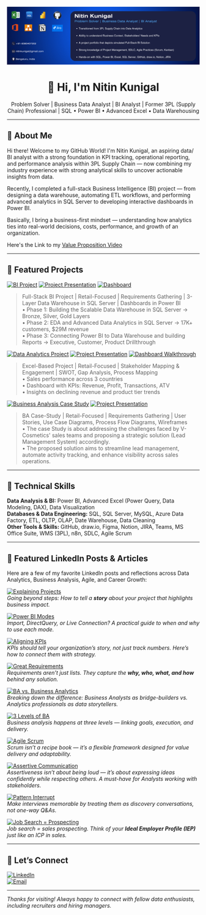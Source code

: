 <p align="center">
  <img src="https://github.com/nitinskunigal/nitinskunigal/blob/main/docs/LinkedIn_Banner_Data_Analyst_16.png?raw=true" alt="Nitin Kunigal | Aspiring Data Analyst" />
</p>

<h1 align="center">👋 Hi, I'm Nitin Kunigal</h1>
<p align="center">
  Problem Solver | Business Data Analyst | BI Analyst | Former 3PL (Supply Chain) Professional | SQL • Power BI • Advanced Excel • Data Warehousing
</p>

---

## 🚀 About Me

Hi there! Welcome to my GitHub World! I'm Nitin Kunigal, an aspiring data/ BI analyst with a strong foundation in KPI tracking, operational reporting, and performance analysis within 3PL Supply Chain — now combining my industry experience with strong analytical skills to uncover actionable insights from data.

Recently, I completed a full-stack Business Intelligence (BI) project — from designing a data warehouse, automating ETL workflows, and performing advanced analytics in SQL Server to developing interactive dashboards in Power BI. 

Basically, I bring a business-first mindset — understanding how analytics ties into real-world decisions, costs, performance, and growth of an organization.

Here's the Link to my [Value Proposition Video](https://share.vidyard.com/watch/651WB22fiPUPS7dkpqUXMw)

---

## 💼 Featured Projects

[![BI Project](https://img.shields.io/badge/Full%20Stack%20Business%20Intelligence:%20SQL%20Data%20Warehouse%20&%20Analytics-0A66C2?style=for-the-badge)](https://github.com/nitinskunigal/Full-Stack-Business-Intelligence-Project) [![Project Presentation](https://img.shields.io/badge/Project%20Presentation-0A66C2?style=for-the-badge)](https://www.youtube.com/watch?v=Kspob_lGIaA&t=429s) [![Dashboard](https://img.shields.io/badge/Dashboard-0A66C2?style=for-the-badge)](https://app.powerbi.com/view?r=eyJrIjoiNDdlNTViNmItZDZkNC00N2FkLWE2N2EtYzdjOWZkOGIwNTRiIiwidCI6ImM2ZTU0OWIzLTVmNDUtNDAzMi1hYWU5LWQ0MjQ0ZGM1YjJjNCJ9)

> Full-Stack BI Project | Retail-Focused | Requirements Gathering | 3-Layer Data Warehouse in SQL Server | Dashboards in Power BI  
• Phase 1: Building the Scalable Data Warehouse in SQL Server → Bronze, Silver, Gold Layers  
• Phase 2: EDA and Advanced Data Analytics in SQL Server → 17K+ customers, $29M revenue  
• Phase 3: Connecting Power BI to Data Warehouse and building Reports → Executive, Customer, Product Drillthrough

[![Data Analytics Project](https://img.shields.io/badge/ValueFrenzy%20Data%20Analytics-0A66C2?style=for-the-badge)](https://github.com/nitinskunigal/ValueFrenzy-Business-Data-Analytics-Project) [![Project Presentation](https://img.shields.io/badge/Project%20Presentation-0A66C2?style=for-the-badge)](https://www.youtube.com/watch?v=Az6ufdAVnsk) [![Dashboard Walkthrough](https://img.shields.io/badge/Dashboard%20Walkthrough-0A66C2?style=for-the-badge)](https://www.youtube.com/watch?v=qS3CEB98nJw)

> Excel-Based Project | Retail-Focused | Stakeholder Mapping & Engagement | SWOT, Gap Analysis, Process Mapping  
• Sales performance across 3 countries  
• Dashboard with KPIs: Revenue, Profit, Transactions, ATV  
• Insights on declining revenue and product tier trends

[![Business Analysis Case Study](https://img.shields.io/badge/Business%20Analysis%20Case%20Study:%20Sales%20Lead%20Management%20System-0A66C2?style=for-the-badge)](https://github.com/nitinskunigal/Business-Analysis-Case-Study-for-V-Cosmetics) [![Project Presentation](https://img.shields.io/badge/Project%20Presentation-0A66C2?style=for-the-badge)](https://www.youtube.com/watch?v=kHIYMB-38PA) 

> BA Case-Study | Retail-Focused | Requirements Gathering | User Stories, Use Case Diagrams, Process Flow Diagrams, Wireframes  
• The case Study is about addressing the challenges faced by V-Cosmetics' sales teams and proposing a strategic solution (Lead Management System) accordingly.  
• The proposed solution aims to streamline lead management, automate activity tracking, and enhance visibility across sales operations.  

---

## 🧰 Technical Skills

**Data Analysis & BI:** Power BI, Advanced Excel (Power Query, Data Modeling, DAX), Data Visualization  
**Databases & Data Engineering:** SQL, SQL Server, MySQL, Azure Data Factory, ETL, OLTP, OLAP, Date Warehouse, Data Cleaning  
**Other Tools & Skills:** GitHub, draw.io, Figma, Notion, JIRA, Teams, MS Office Suite, WMS (3PL), n8n, SDLC, Agile Scrum

---

## 📝 Featured LinkedIn Posts & Articles  

Here are a few of my favorite LinkedIn posts and reflections across Data Analytics, Business Analysis, Agile, and Career Growth:  

[![Explaining Projects](https://img.shields.io/badge/How%20to%20Explain%20a%20Data%20Analytics%20Project%20in%20Interviews-0A66C2?style=for-the-badge)](https://www.linkedin.com/posts/nitinkunigal_dataanalytics-interviewtips-careergrowth-activity-7303287179810619392-4mSu/)  
*Going beyond steps: How to tell a **story** about your project that highlights business impact.*  

[![Power BI Modes](https://img.shields.io/badge/Storage%20%26%20Connection%20Modes%20in%20Power%20BI-0A66C2?style=for-the-badge)](https://www.linkedin.com/pulse/storage-connection-modes-power-bi-comprehensive-guide-nitin-kunigal-bf4re/)  
*Import, DirectQuery, or Live Connection? A practical guide to when and why to use each mode.*  

[![Aligning KPIs](https://img.shields.io/badge/Aligning%20KPIs%20with%20Strategy%3A%20Proven%20Practices-0A66C2?style=for-the-badge)](https://www.linkedin.com/posts/nitinkunigal_aligning-kpis-with-strategy-for-business-activity-7263549023473614848-IAf_/)  
*KPIs should tell your organization’s story, not just track numbers. Here’s how to connect them with strategy.*  

[![Great Requirements](https://img.shields.io/badge/The%20Secret%20Behind%20Great%20Requirements-0A66C2?style=for-the-badge)](https://www.linkedin.com/posts/nitinkunigal_projectmanagement-requirements-requirementsgathering-activity-7313137221874733057-Eym8/)  
*Requirements aren’t just lists. They capture the **why, who, what, and how** behind any solution.*  

[![BA vs. Business Analytics](https://img.shields.io/badge/Business%20Analysis%20vs.%20Analytics%3A%20Busting%20Myths-0A66C2?style=for-the-badge)](https://www.linkedin.com/posts/nitinkunigal_businessanalysis-businessanalyst-businessanalytics-activity-7269922177758453762-I05c/)  
*Breaking down the difference: Business Analysts as bridge-builders vs. Analytics professionals as data storytellers.*  

[![3 Levels of BA](https://img.shields.io/badge/The%203%20Levels%20of%20Business%20Analysis-0A66C2?style=for-the-badge)](https://www.linkedin.com/posts/nitinkunigal_businessanalysis-businessanalyst-strategy-activity-7305201736426663936-NJS3/)  
*Business analysis happens at three levels — linking goals, execution, and delivery.*  

[![Agile Scrum](https://img.shields.io/badge/Agile%20Scrum%3A%20It’s%20a%20Framework%2C%20Not%20a%20Methodology-0A66C2?style=for-the-badge)](https://www.linkedin.com/posts/nitinkunigal_agile-scrum-agilescrum-activity-7282623880085553152-An6u/)  
*Scrum isn’t a recipe book — it’s a flexible framework designed for value delivery and adaptability.*  

[![Assertive Communication](https://img.shields.io/badge/Assertive%20Communication%3A%20The%20Secret%20to%20Workplace%20Harmony-0A66C2?style=for-the-badge)](https://www.linkedin.com/posts/nitinkunigal_careergrowth-professionalskills-workplacetips-activity-7271759917437403136-lbyN/)  
*Assertiveness isn’t about being loud — it’s about expressing ideas confidently while respecting others. A must-have for Analysts working with stakeholders.*  

[![Pattern Interrupt](https://img.shields.io/badge/Break%20the%20Interview%20Routine%20with%20Pattern%20Interrupt-0A66C2?style=for-the-badge)](https://www.linkedin.com/posts/nitinkunigal_jobinterviews-careertips-interviewtips-activity-7284532656103424000-KgA2/)  
*Make interviews memorable by treating them as discovery conversations, not one-way Q&As.*  

[![Job Search = Prospecting](https://img.shields.io/badge/Job%20Search%20%3D%20Outbound%20Sales%20Prospecting%3F-0A66C2?style=for-the-badge)](https://www.linkedin.com/posts/nitinkunigal_jobsearch-jobsearchstrategies-jobsearchtips-activity-7278036746573910019-z63q/)  
*Job search = sales prospecting. Think of your **Ideal Employer Profile (IEP)** just like an ICP in sales.*  

---

## 🤝 Let’s Connect  

[![LinkedIn](https://img.shields.io/badge/LinkedIn-0A66C2?style=for-the-badge&logo=linkedin&logoColor=white)](https://www.linkedin.com/in/nitinkunigal/)  
[![Email](https://img.shields.io/badge/Email-D14836?style=for-the-badge&logo=gmail&logoColor=white)](mailto:nitinkunigal@gmail.com)  

---

_Thanks for visiting! Always happy to connect with fellow data enthusiasts, including recruiters and hiring managers._
